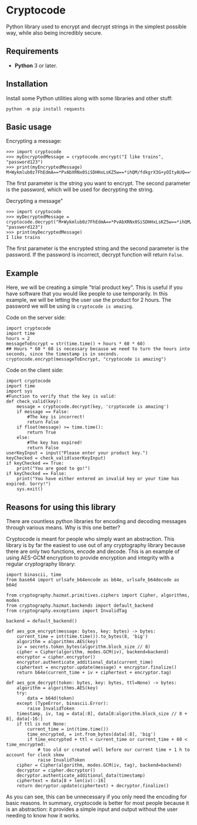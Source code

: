 # Cryptocode

Python library used to encrypt and decrypt strings in the simplest possible way, while also being incredibly secure.
## Requirements


- **Python** 3 or later.
  
## Installation

Install some Python utilities along with some libraries and other stuff:

~~~
python -m pip install requests
~~~

## Basic usage
Encrypting a message:

~~~
>>> import cryptocode
>>> myEncryptedMessage = cryptocode.encrypt("I like trains", "password123")
>>> print(myEncryptedMessage)
M+Wykmlub0z7FhEdmA==*PvAbXRNx0SiSDHHxLsKZ5w==*ihQM/fdkgrX3G+yOItyAUQ==*QFNDmuUP1ysgo01/P2MNpg==
~~~

The first parameter is the string you want to encrypt. The second parameter is the password, which will be used for decrypting the string.

Decrypting a message"
~~~
>>> import cryptocode
>>> myDecryptedMessage = cryptocode.decrypt("M+Wykmlub0z7FhEdmA==*PvAbXRNx0SiSDHHxLsKZ5w==*ihQM/fdkgrX3G+yOItyAUQ==*QFNDmuUP1ysgo01/P2MNpg==", "password123")
>>> print(myDecryptedMessage)
I like trains
~~~
The first parameter is the encrypted string and the second parameter is the password. If the password is incorrect, decrypt function will return `False`.

## Example
Here, we will be creating a simple "trial product key". This is useful if you have software that you would like people to use temporarily.
In this example, we will be letting the user use the product for 2 hours. The password we will be using is ``cryptocode is amazing``.

Code on the server side:
~~~
import cryptocode
import time
hours = 2
messageToEncrypt = str(time.time() + hours * 60 * 60)
## Hours * 60 * 60 is necessary because we need to turn the hours into seconds, since the timestamp is in seconds.
cryptocode.encrypt(messageToEncrypt, "cryptocode is amazing")
~~~

Code on the client side:
~~~
import cryptocode
import time
import sys
#Function to verify that the key is valid:
def check_valid(key):
    message = cryptocode.decrypt(key, 'cryptocode is amazing')
    if message == False:
        #The key is incorrect!
        return False
    if float(message) >= time.time():
        return True
    else:
        #The key has expired!
        return False
userKeyInput = input("Please enter your product key.")
keyChecked = check_valid(userKeyInput)
if keyChecked == True:
    print("You are good to go!")
if keyChecked == False:
    print("You have either entered an invalid key or your time has expired. Sorry!")
    sys.exit()
~~~
  
## Reasons for using this library

There are countless python libraries for encoding and decoding messages through various means. Why is this one better?

Cryptocode is meant for people who simply want an abstraction. This library is by far the easiest to use out of any cryptography library because there are only two functions, encode and decode.
This is an example of using AES-GCM encryption to provide encryption and integrity with a regular cryptography library:
~~~
import binascii, time
from base64 import urlsafe_b64encode as b64e, urlsafe_b64decode as b64d

from cryptography.hazmat.primitives.ciphers import Cipher, algorithms, modes
from cryptography.hazmat.backends import default_backend
from cryptography.exceptions import InvalidTag

backend = default_backend()

def aes_gcm_encrypt(message: bytes, key: bytes) -> bytes:
    current_time = int(time.time()).to_bytes(8, 'big')
    algorithm = algorithms.AES(key)
    iv = secrets.token_bytes(algorithm.block_size // 8)
    cipher = Cipher(algorithm, modes.GCM(iv), backend=backend)
    encryptor = cipher.encryptor()
    encryptor.authenticate_additional_data(current_time)
    ciphertext = encryptor.update(message) + encryptor.finalize()        
    return b64e(current_time + iv + ciphertext + encryptor.tag)

def aes_gcm_decrypt(token: bytes, key: bytes, ttl=None) -> bytes:
    algorithm = algorithms.AES(key)
    try:
        data = b64d(token)
    except (TypeError, binascii.Error):
        raise InvalidToken
    timestamp, iv, tag = data[:8], data[8:algorithm.block_size // 8 + 8], data[-16:]
    if ttl is not None:
        current_time = int(time.time())
        time_encrypted, = int.from_bytes(data[:8], 'big')
        if time_encrypted + ttl < current_time or current_time + 60 < time_encrypted:
            # too old or created well before our current time + 1 h to account for clock skew
            raise InvalidToken
    cipher = Cipher(algorithm, modes.GCM(iv, tag), backend=backend)
    decryptor = cipher.decryptor()
    decryptor.authenticate_additional_data(timestamp)
    ciphertext = data[8 + len(iv):-16]
    return decryptor.update(ciphertext) + decryptor.finalize()
~~~

As you can see, this can be unnecessary if you only need the encoding for basic reasons. In summary, cryptocode is better for most people because it is an abstraction: it provides a simple input and output without the user needing to know how it works.
